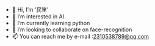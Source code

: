 - 👋 Hi, I’m '民笙'
- 👀 I’m interested in AI
- 🌱 I’m currently learning python
- 💞️ I’m looking to collaborate on face-recognition
- 📫 You can reach me by e-mail :2310538789@qq.com

<!---
2310548789/2310548789 is a ✨ special ✨ repository because its `README.md` (this file) appears on your GitHub profile.
You can click the Preview link to take a look at your changes.
--->
